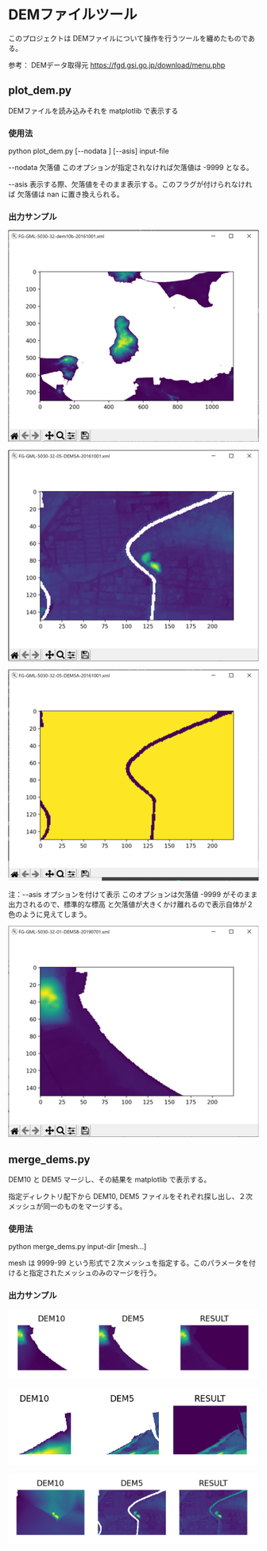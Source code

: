 # DEMファイルツール

このプロジェクトは DEMファイルについて操作を行うツールを纏めたものである。

参考： DEMデータ取得元 https://fgd.gsi.go.jp/download/menu.php

## plot_dem.py

DEMファイルを読み込みそれを matplotlib で表示する

### 使用法

python plot_dem.py [--nodata <intvalue>] [--asis] input-file

--nodata <intvalue>  欠落値 このオプションが指定されなければ欠落値は -9999 となる。

--asis  表示する際、欠落値をそのまま表示する。このフラグが付けられなければ 欠落値は nan に置き換えられる。

### 出力サンプル

![DEM10b](samples/FG-GML-5030-32-dem10b.png)

![DEM5A](samples/FG-GML-5030-32-05-DEM5A.png)

![DEM5A-asis](samples/FG-GML-5030-32-05-DEM5A-asis.png)

注：--asis オプションを付けて表示 このオプションは欠落値 -9999 がそのまま出力されるので、標準的な標高
と欠落値が大きくかけ離れるので表示自体が２色のように見えてしまう。

![DEM5B](samples/FG-GML-5030-32-01-DEM5B.png)

## merge_dems.py

DEM10 と DEM5 マージし、その結果を matplotlib で表示する。

指定ディレクトリ配下から DEM10, DEM5 ファイルをそれぞれ探し出し、２次メッシュが同一のものをマージする。

### 使用法

python merge_dems.py input-dir [mesh...]

mesh は 9999-99 という形式で２次メッシュを指定する。このパラメータを付けると指定されたメッシュのみのマージを行う。

### 出力サンプル

![merge01](samples/merge01.png)

![merge02](samples/merge02.png)

![merge03](samples/merge03.png)
